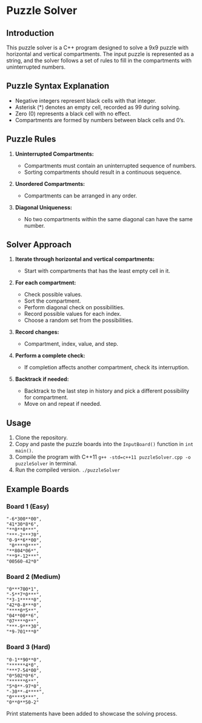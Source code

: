 # Puzzle Solver

## Introduction

This puzzle solver is a C++ program designed to solve a 9x9 puzzle with horizontal and vertical compartments. The input puzzle is represented as a string, and the solver follows a set of rules to fill in the compartments with uninterrupted numbers.

## Puzzle Syntax Explanation

- Negative integers represent black cells with that integer.
- Asterisk (*) denotes an empty cell, recorded as 99 during solving.
- Zero (0) represents a black cell with no effect.
- Compartments are formed by numbers between black cells and 0’s.

## Puzzle Rules

1. **Uninterrupted Compartments:**
   - Compartments must contain an uninterrupted sequence of numbers.
   - Sorting compartments should result in a continuous sequence.

2. **Unordered Compartments:**
   - Compartments can be arranged in any order.

3. **Diagonal Uniqueness:**
   - No two compartments within the same diagonal can have the same number.


## Solver Approach

1. **Iterate through horizontal and vertical compartments:**
   - Start with compartments that has the least empty cell in it.

2. **For each compartment:**
   - Check possible values.
   - Sort the compartment.
   - Perform diagonal check on possibilities.
   - Record possible values for each index.
   - Choose a random set from the possibilities.

3. **Record changes:**
   - Compartment, index, value, and step.

4. **Perform a complete check:**
   - If completion affects another compartment, check its interruption.

5. **Backtrack if needed:**
   - Backtrack to the last step in history and pick a different possibility for compartment.
   - Move on and repeat if needed.

## Usage

1. Clone the repository.
2. Copy and paste the puzzle boards into the `InputBoard()` function in `int main()`.
3. Compile the program with C++11 `g++ -std=c++11 puzzleSolver.cpp -o puzzleSolver` in terminal.
4. Run the compiled version. `./puzzleSolver`

## Example Boards

### Board 1 (Easy)

```plaintext
"-6*300**00",
"41*30*8*6",
"**0**0***",
"***-2***70",
"0-9**6**00",
 "0****0***",
"**804*06*",
"**9*-12***",
"00560-42*0"
```

### Board 2 (Medium)
```plaintext
"0***700*1",
"-5**7*0***",
"*3-1*****0",
"42*0-8***0",
"****0*5**",
"04**00**6",
"07****0**",
"***-9***30",
"*9-701***0"
```

### Board 3 (Hard)
```plaintext
"0-1**90**0",
"******4*0",
"***7-54*00",
"0*502*0*6",
"******6**",
"5*0**-97*0",
"-30**-4****",
"0****5***",
"0**0**50-2"
```

Print statements have been added to showcase the solving process. 
